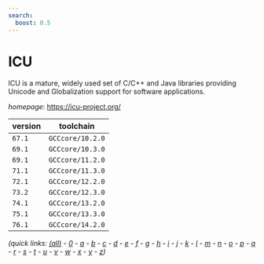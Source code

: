 ```yaml
---
search:
  boost: 0.5
---
```

# ICU

ICU is a mature, widely used set of C/C++ and Java libraries providing Unicode and Globalization  support for software applications.

*homepage*: <https://icu-project.org/>

version | toolchain
--------|----------
``67.1`` | ``GCCcore/10.2.0``
``69.1`` | ``GCCcore/10.3.0``
``69.1`` | ``GCCcore/11.2.0``
``71.1`` | ``GCCcore/11.3.0``
``72.1`` | ``GCCcore/12.2.0``
``73.2`` | ``GCCcore/12.3.0``
``74.1`` | ``GCCcore/13.2.0``
``75.1`` | ``GCCcore/13.3.0``
``76.1`` | ``GCCcore/14.2.0``


*(quick links: [(all)](../index.md) - [0](../0/index.md) - [a](../a/index.md) - [b](../b/index.md) - [c](../c/index.md) - [d](../d/index.md) - [e](../e/index.md) - [f](../f/index.md) - [g](../g/index.md) - [h](../h/index.md) - [i](../i/index.md) - [j](../j/index.md) - [k](../k/index.md) - [l](../l/index.md) - [m](../m/index.md) - [n](../n/index.md) - [o](../o/index.md) - [p](../p/index.md) - [q](../q/index.md) - [r](../r/index.md) - [s](../s/index.md) - [t](../t/index.md) - [u](../u/index.md) - [v](../v/index.md) - [w](../w/index.md) - [x](../x/index.md) - [y](../y/index.md) - [z](../z/index.md))*

